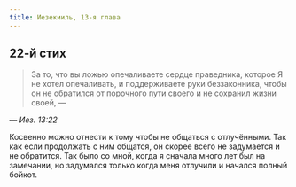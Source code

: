 ```yaml
---
title: Иезекииль, 13-я глава
---
```


## 22-й стих

> За то, что вы ложью опечаливаете сердце праведника, которое Я не хотел опечаливать, и поддерживаете руки беззаконника, чтобы он не обратился от порочного пути своего и не сохранил жизни своей, —

— <cite>Иез.&nbsp;13:22</cite>

Косвенно можно отнести к тому чтобы не общаться с отлучёнными. Так как если продолжать с ним общатся, он скорее всего не задумается
и не обратится. Так было со мной, когда я сначала много лет был на замечании, но задумался только когда меня отлучили и начался полный бойкот.
